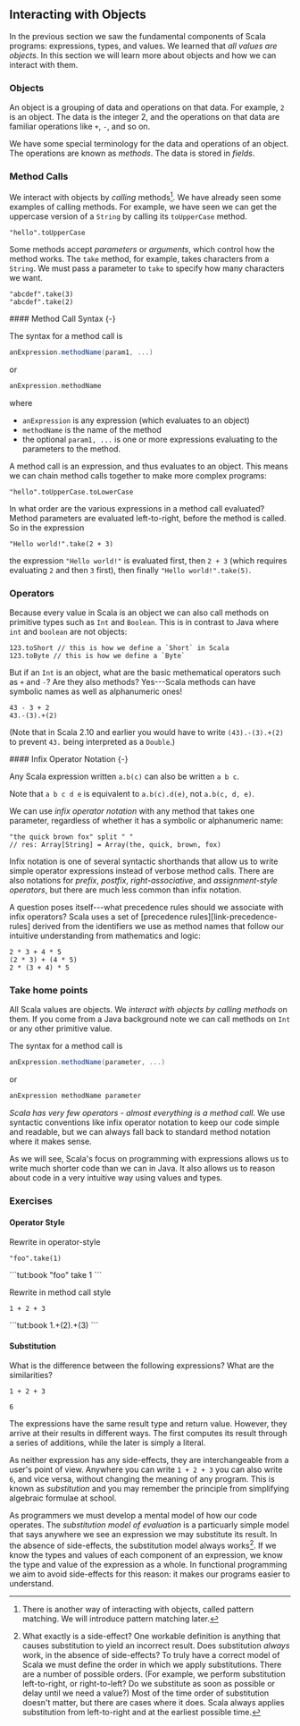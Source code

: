 ## Interacting with Objects


In the previous section we saw the fundamental components of Scala programs: expressions, types, and values. We learned that *all values are objects*. In this section we will learn more about objects and how we can interact with them.

### Objects

An object is a grouping of data and operations on that data. For example, `2` is an object. The data is the integer 2, and the operations on that data are familiar operations like `+`, `-`, and so on.

We have some special terminology for the data and operations of an object. The operations are known as *methods*. The data is stored in *fields*.

### Method Calls

We interact with objects by *calling* methods[^patterns]. We have already seen some examples of calling methods. For example, we have seen we can get the uppercase version of a `String` by calling its `toUpperCase` method.

```tut:book
"hello".toUpperCase
```

Some methods accept *parameters* or *arguments*, which control how the method works. The `take` method, for example, takes characters from a `String`. We must pass a parameter to `take` to specify how many characters we want.

```tut:book
"abcdef".take(3)
"abcdef".take(2)
```

<div class="callout callout-info">
#### Method Call Syntax {-}

The syntax for a method call is

```scala
anExpression.methodName(param1, ...)
```

or

```scala
anExpression.methodName
```

where

- `anExpression` is any expression (which evaluates to an object)
- `methodName` is the name of the method
- the optional `param1, ...` is one or more expressions evaluating to the parameters to the method.
</div>

A method call is an expression, and thus evaluates to an object. This means we can chain method calls together to make more complex programs:

```tut:book
"hello".toUpperCase.toLowerCase
```

In what order are the various expressions in a method call evaluated? Method parameters are evaluated left-to-right, before the method is called. So in the expression

```tut:book
"Hello world!".take(2 + 3)
```

the expression `"Hello world!"` is evaluated first, then `2 + 3` (which requires evaluating `2` and then `3` first), then finally `"Hello world!".take(5)`.

### Operators

Because every value in Scala is an object we can also call methods on primitive types such as `Int` and `Boolean`. This is in contrast to Java where `int` and `boolean` are not objects:

```tut:book
123.toShort // this is how we define a `Short` in Scala
123.toByte // this is how we define a `Byte`
```

But if an `Int` is an object, what are the basic methematical operators such as `+` and `-`? Are they also methods? Yes---Scala methods can have symbolic names as well as alphanumeric ones!

```tut:book
43 - 3 + 2
43.-(3).+(2)
```

(Note that in Scala 2.10 and earlier you would have to write `(43).-(3).+(2)` to prevent `43.` being interpreted as a `Double`.)

<div class="callout callout-info">
#### Infix Operator Notation {-}

Any Scala expression written `a.b(c)` can also be written `a b c`.

Note that `a b c d e` is equivalent to `a.b(c).d(e)`, not `a.b(c, d, e)`.
</div>

We can use *infix operator notation* with any method that takes one parameter, regardless of whether it has a symbolic or alphanumeric name:

```tut:book:silent
"the quick brown fox" split " "
// res: Array[String] = Array(the, quick, brown, fox)
```

Infix notation is one of several syntactic shorthands that allow us to write simple operator expressions instead of verbose method calls. There are also notations for *prefix*, *postfix*, *right-associative*, and *assignment-style operators*, but there are much less common than infix notation.

A question poses itself---what precedence rules should we associate with infix operators? Scala uses a set of [precedence rules][link-precedence-rules] derived from the identifiers we use as method names that follow our intuitive understanding from mathematics and logic:

```tut:book
2 * 3 + 4 * 5
(2 * 3) + (4 * 5)
2 * (3 + 4) * 5
```

### Take home points

All Scala values are objects. We *interact with objects by calling methods* on them. If you come from a Java background note we can call methods on `Int` or any other primitive value.

The syntax for a method call is

```scala
anExpression.methodName(parameter, ...)
```

or

```scala
anExpression methodName parameter
```

*Scala has very few operators - almost everything is a method call.* We use syntactic conventions like infix operator notation to keep our code simple and readable, but we can always fall back to standard method notation where it makes sense.

As we will see, Scala's focus on programming with expressions allows us to write much shorter code than we can in Java. It also allows us to reason about code in a very intuitive way using values and types.

### Exercises

#### Operator Style

Rewrite in operator-style

```tut:book
"foo".take(1)
```

<div class="solution">
```tut:book
"foo" take 1
```
</div>

Rewrite in method call style

```tut:book
1 + 2 + 3
```

<div class="solution">
```tut:book
1.+(2).+(3)
```
</div>

#### Substitution

What is the difference between the following expressions? What are the similarities?

```tut:book:silent
1 + 2 + 3

6
```

<div class="solution">
The expressions have the same result type and return value. However, they arrive at their results in different ways. The first computes its result through a series of additions, while the later is simply a literal.

As neither expression has any side-effects, they are interchangeable from a user's point of view. Anywhere you can write `1 + 2 + 3` you can also write `6`, and vice versa, without changing the meaning of any program. This is known as *substitution* and you may remember the principle from simplifying algebraic formulae at school.

As programmers we must develop a mental model of how our code operates. The *substitution model of evaluation* is a particuarly simple model that says anywhere we see an expression we may substitute its result. In the absence of side-effects, the substitution model always works[^side-effects]. If we know the types and values of each component of an expression, we know the type and value of the expression as a whole. In functional programming we aim to avoid side-effects for this reason: it makes our programs easier to understand.
</div>

[^side-effects]: What exactly is a side-effect? One workable definition is anything that causes substitution to yield an incorrect result. Does substitution *always* work, in the absence of side-effects? To truly have a correct model of Scala we must define the order in which we apply substitutions. There are a number of possible orders. (For example, we perform substitution left-to-right, or right-to-left? Do we substitute as soon as possible or delay until we need a value?) Most of the time order of substitution doesn't matter, but there are cases where it does. Scala always applies substitution from left-to-right and at the earliest possible time.

[^patterns]: There is another way of interacting with objects, called pattern matching. We will introduce pattern matching later.
